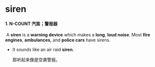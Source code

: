 # siren

#### 1. N-COUNT 汽笛；警报器

​	A **siren** is a **warning device** which makes a **long**, **loud noise**. Most **fire engines**, **ambulances**, and **police cars** have sirens.

- It sounds like an air raid **siren**.

  那听起来像是空袭警报。